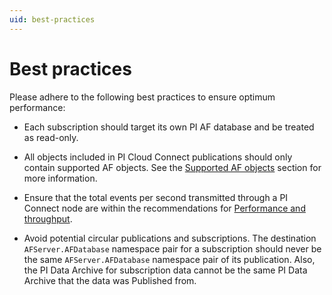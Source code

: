 ```yaml
---
uid: best-practices
---
```


# Best practices

Please adhere to the following best practices to ensure optimum performance:

- Each subscription should target its own PI AF database and be treated as read-only.

- All objects included in PI Cloud Connect publications should only contain supported AF objects. See the [Supported AF objects](xref:supported-af-objects) section for more information.

- Ensure that the total events per second transmitted through a PI Connect node are within the recommendations for [Performance and throughput](xref:performance-and-throughput).

- Avoid potential circular publications and subscriptions. The destination `AFServer.AFDatabase` namespace pair for a subscription should never be the same `AFServer.AFDatabase` namespace pair of its publication. Also, the PI Data Archive for subscription data cannot be the same PI Data Archive that the data was Published from.
